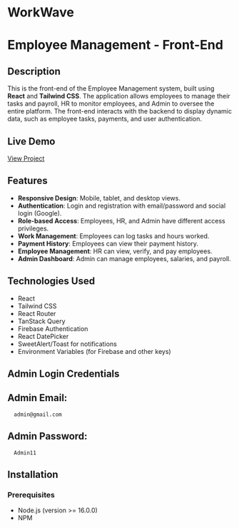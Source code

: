 # WorkWave

# Employee Management - Front-End

## Description

This is the front-end of the Employee Management system, built using **React** and **Tailwind CSS**.
The application allows employees to manage their tasks and payroll, HR to monitor employees, and
Admin to oversee the entire platform. The front-end interacts with the backend to display dynamic
data, such as employee tasks, payments, and user authentication.

## Live Demo  
[View Project](https://login-with-eddbb.web.app)

## Features

-  **Responsive Design**: Mobile, tablet, and desktop views.
-  **Authentication**: Login and registration with email/password and social login (Google).
-  **Role-based Access**: Employees, HR, and Admin have different access privileges.
-  **Work Management**: Employees can log tasks and hours worked.
-  **Payment History**: Employees can view their payment history.
-  **Employee Management**: HR can view, verify, and pay employees.
-  **Admin Dashboard**: Admin can manage employees, salaries, and payroll.

## Technologies Used

-  React
-  Tailwind CSS
-  React Router
-  TanStack Query
-  Firebase Authentication
-  React DatePicker
-  SweetAlert/Toast for notifications
-  Environment Variables (for Firebase and other keys)

## Admin Login Credentials

## Admin Email:

```
  admin@gmail.com
```

## Admin Password:

```
  Admin11
```

## Installation

### Prerequisites

-  Node.js (version >= 16.0.0)
-  NPM

<!-- ### Steps
1. Clone the repository
   ```bash
   git clone https://github.com/your-username/employee-management-frontend.git -->
